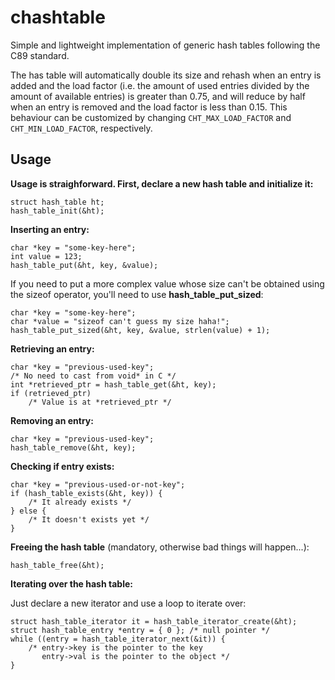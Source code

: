 # chashtable

Simple and lightweight implementation of generic hash tables following the C89 standard.

The has table will automatically double its size and rehash when an entry is added and the load factor (i.e. the amount of used entries divided by the amount of available entries) is greater than 0.75, and will reduce by half when an entry is removed and the load factor is less than 0.15. This behaviour can be customized by changing `CHT_MAX_LOAD_FACTOR` and `CHT_MIN_LOAD_FACTOR`, respectively.

## Usage
**Usage is straighforward. First, declare a new hash table and initialize it:**

    struct hash_table ht;
    hash_table_init(&ht);

**Inserting an entry:**

    char *key = "some-key-here";
    int value = 123;
    hash_table_put(&ht, key, &value);

If you need to put a more complex value whose size can't be obtained using the sizeof operator, you'll need to use **hash_table_put_sized**:

    char *key = "some-key-here";
    char *value = "sizeof can't guess my size haha!";
    hash_table_put_sized(&ht, key, &value, strlen(value) + 1);

**Retrieving an entry:**

    char *key = "previous-used-key";
    /* No need to cast from void* in C */
    int *retrieved_ptr = hash_table_get(&ht, key);
    if (retrieved_ptr)
	    /* Value is at *retrieved_ptr */

**Removing an entry:**

    char *key = "previous-used-key";
    hash_table_remove(&ht, key);

**Checking if entry exists:**

    char *key = "previous-used-or-not-key";
    if (hash_table_exists(&ht, key)) {
        /* It already exists */
    } else {
        /* It doesn't exists yet */
    }

**Freeing the hash table** (mandatory, otherwise bad things will happen...):

    hash_table_free(&ht);

**Iterating over the hash table:**

Just declare a new iterator and use a loop to iterate over:

    struct hash_table_iterator it = hash_table_iterator_create(&ht);
    struct hash_table_entry *entry = { 0 }; /* null pointer */
    while ((entry = hash_table_iterator_next(&it)) {
        /* entry->key is the pointer to the key
           entry->val is the pointer to the object */
    }
